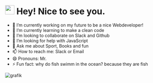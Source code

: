<h1><img src="https://emojis.slackmojis.com/emojis/images/1531849430/4246/blob-sunglasses.gif?1531849430" width="30"/> Hey! Nice to see you.</h1>


- 🔭 I’m currently working on my future to be a nice Webdeveloper!
- 🌱 I’m currently learning to make a clean code
- 👯 I’m looking to collaborate on Slack and Github
- 🤔 I’m looking for help with JavaScript
- 💬 Ask me about Sport, Books and fun
- 📫 How to reach me: Slack or Email
- 😄 Pronouns: Mr.
- ⚡ Fun fact: why do fish swimm in the ocean? because they are fish

![grafik](https://user-images.githubusercontent.com/109968270/180806259-6e9055e1-cfaf-4ce3-a9c1-232b77f45012.png)
